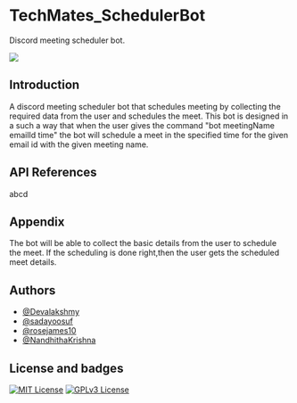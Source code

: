 # TechMates_SchedulerBot
Discord meeting scheduler bot.

<img src="https://play-lh.googleusercontent.com/d-q7pPnuPjD8pTamdbF7VCC-rjZTBAOreMk7TIT8kjOt7us8pY32-g4I8DRYhdzA2iHu">

## Introduction
A discord meeting scheduler bot that schedules meeting by collecting the required data from the user and schedules the meet.
This bot is designed in a such a way that when the user gives the command "bot meetingName emailId time" the bot will schedule a meet in the specified time for the given email id with the given meeting name.

## API References
abcd

## Appendix
The bot will be able to collect the basic details from the user to schedule the meet. If the scheduling is done right,then the user gets the scheduled meet details.

## Authors
- [@Devalakshmy](https://github.com/Devalakshmy)
- [@sadayoosuf](https://github.com/sadayoosuf)
- [@rosejames10](https://github.com/rosejames10)
- [@NandhithaKrishna](https://github.com/NandhithaKrishna)

## License and badges
[![MIT License](https://img.shields.io/badge/License-MIT-green.svg)](https://choosealicense.com/licenses/mit/)
[![GPLv3 License](https://img.shields.io/badge/License-GPL%20v3-yellow.svg)](https://opensource.org/licenses/)
